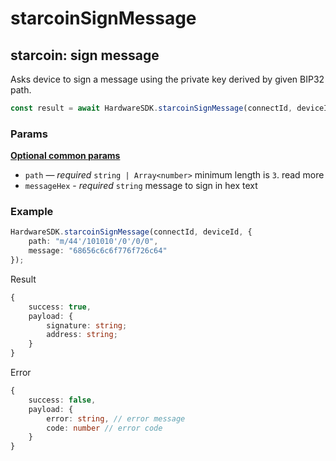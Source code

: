 # starcoinSignMessage

## starcoin: sign message <a href="#ethereum-sign-message" id="ethereum-sign-message"></a>

Asks device to sign a message using the private key derived by given BIP32 path.

```typescript
const result = await HardwareSDK.starcoinSignMessage(connectId, deviceId, params);
```

### Params

[**Optional common params**](../../common-params.md)

* `path` — _required_ `string | Array<number>` minimum length is `3`. read more
* `messageHex` - _required_ `string` message to sign in hex text

### Example

```typescript
HardwareSDK.starcoinSignMessage(connectId, deviceId, {
    path: "m/44'/101010'/0'/0/0",
    message: "68656c6c6f776f726c64"
});
```

Result

```typescript
{
    success: true,
    payload: {
        signature: string;
        address: string;
    }
}
```

Error

```typescript
{
    success: false,
    payload: {
        error: string, // error message
        code: number // error code
    }
}
```
